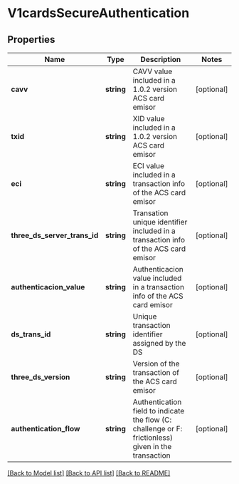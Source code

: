 # V1cardsSecureAuthentication

## Properties
Name | Type | Description | Notes
------------ | ------------- | ------------- | -------------
**cavv** | **string** | CAVV value included in a 1.0.2 version ACS card emisor | [optional] 
**txid** | **string** | XID value included in a 1.0.2 version ACS card emisor | [optional] 
**eci** | **string** | ECI value included in a transaction info of the ACS card emisor | [optional] 
**three_ds_server_trans_id** | **string** | Transation unique identifier included in a transaction info of the ACS card emisor | [optional] 
**authenticacion_value** | **string** | Authenticacion value included in a transaction info of the ACS card emisor | [optional] 
**ds_trans_id** | **string** | Unique transaction identifier assigned by the DS | [optional] 
**three_ds_version** | **string** | Version of the transaction of the ACS card emisor | [optional] 
**authentication_flow** | **string** | Authentication field to indicate the flow (C: challenge or F: frictionless) given in the transaction | [optional] 

[[Back to Model list]](../../README.md#documentation-for-models) [[Back to API list]](../../README.md#documentation-for-api-endpoints) [[Back to README]](../../README.md)

